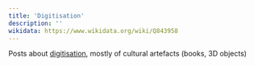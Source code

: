 ```yaml
---
title: 'Digitisation'
description: ''
wikidata: https://www.wikidata.org/wiki/Q843958
---
```


Posts about [digitisation](https://en.wikipedia.org/wiki/Digitization), mostly of cultural artefacts (books, 3D objects)
